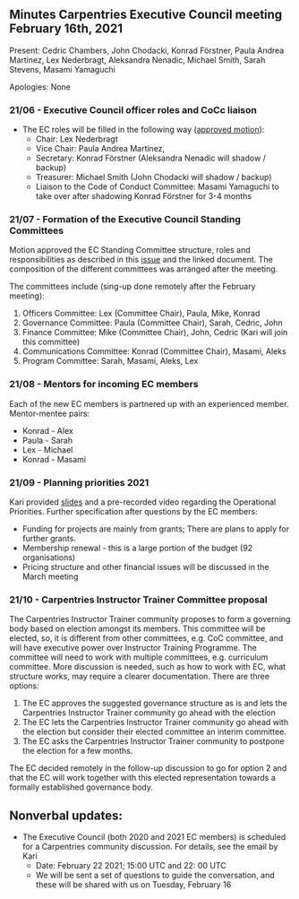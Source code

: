 ## Minutes Carpentries Executive Council meeting February 16th, 2021

Present: Cedric Chambers, John Chodacki, Konrad Förstner, Paula Andrea Martinez, Lex Nederbragt, Aleksandra Nenadic, Michael Smith, Sarah Stevens, Masami Yamaguchi

Apologies: None

### 21/06 - Executive Council officer roles and CoCc liaison

* The EC roles will be filled in the following way ([approved motion](https://github.com/carpentries/executive-council-info/issues/52)):
  * Chair: Lex Nederbragt
  * Vice Chair: Paula Andrea Martinez,
  * Secretary: Konrad Förstner (Aleksandra Nenadic will shadow / backup)
  * Treasurer: Michael Smith (John Chodacki will shadow / backup)
  * Liaison to the Code of Conduct Committee: Masami Yamaguchi to take over after shadowing Konrad Förstner for 3-4 months


### 21/07 - Formation of the Executive Council Standing Committees

Motion approved the EC Standing Committee structure, roles and responsibilities as described in this [issue](https://github.com/carpentries/executive-council-info/issues/53) and the linked document. The composition of the different committees was arranged after the meeting.

The committees include (sing-up done remotely after the February meeting):

1. Officers Committee: Lex (Committee Chair), Paula, Mike, Konrad
2. Governance Committee: Paula (Committee Chair), Sarah, Cedric, John
3. Finance Committee: Mike (Committee Chair), John, Cedric (Kari will join this committee)
4. Communications Committee: Konrad (Committee Chair), Masami, Aleks
5. Program Committee: Sarah, Masami, Aleks, Lex


### 21/08 - Mentors for incoming EC members

Each of the new EC members is partnered up with an experienced member. Mentor-mentee pairs:

* Konrad - Alex
* Paula - Sarah
* Lex - Michael
* Konrad - Masami


### 21/09 - Planning priorities 2021

Kari provided [slides](https://docs.google.com/presentation/d/10B9sCM4ZibcZjOZ5MAN4VhKTRIBvA7XYvLMKqnBlSto/edit#slide=id.g5bdd66fd57_0_114) and a pre-recorded video regarding the Operational Priorities. Further specification after questions by the EC members:

  * Funding for projects are mainly from grants; There are plans to apply for further grants.
  * Membership renewal - this is a large portion of the budget (92 organisations)
  * Pricing structure and other financial issues will be discussed in the March meeting
  
  
### 21/10 - Carpentries Instructor Trainer Committee proposal

The Carpentries Instructor Trainer community proposes to form a governing body based on election amongst its members. This committee will be elected, so, it is different from other committees, e.g. CoC committee, and will have executive power over Instructor Training Programme. The committee will need to work with multiple committees, e.g. curriculum committee. More discussion is needed, such as how to work with EC, what structure works, may require a clearer documentation. There are three options:

1. The EC approves the suggested governance structure as is and lets the Carpentries Instructor Trainer community go ahead with the election
2. The EC lets the Carpentries Instructor Trainer community go ahead with the election but consider their elected committee an interim committee.
3. The EC asks the Carpentries Instructor Trainer community to postpone the election for a few months.   

The EC decided remotely in the follow-up discussion to go for option 2 and that the EC will work together with this elected representation towards a formally established governance body.


## Nonverbal updates:

* The Executive Council (both 2020 and 2021 EC members) is scheduled for a Carpentries community discussion. For details, see the email by Kari  
  * Date: February 22 2021; 15:00 UTC and  22: 00 UTC 
  * We will be sent a set of questions to guide the conversation, and these will be shared with us on Tuesday, February 16
